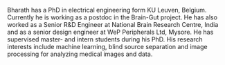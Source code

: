 Bharath has a PhD in electrical engineering form KU Leuven, Belgium. 
Currently he is working as a postdoc in the Brain-Gut project. He has 
also worked as a Senior R&D Engineer at National Brain Research Centre, India and as a senior design engineer at WeP Peripherals Ltd, Mysore. He 
has supervised master- and intern students during his PhD. His 
research interests include machine learning, blind source separation and 
image processing for analyzing medical images and data.
